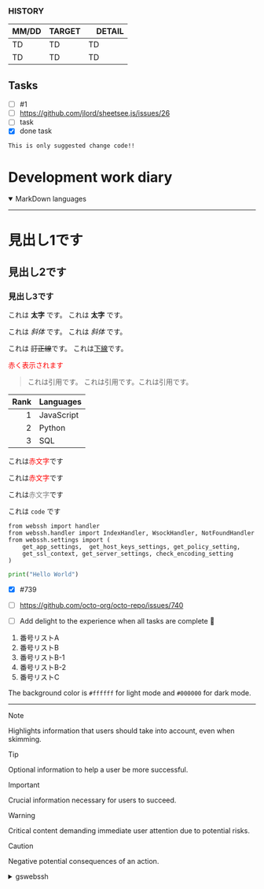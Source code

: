 
<!-- TO DO: add more details about me later -->

### HISTORY
| MM/DD | TARGET |　DETAIL |
| ---- | ---- | ----|
| TD | TD | TD |
| TD | TD | TD |


## Tasks
- [ ] #1
- [ ] https://github.com/jlord/sheetsee.js/issues/26
- [ ] task
- [x] done task

```suggestion
This is only suggested change code!!
```

#  Development work diary
<details  open>
<summary>MarkDown languages</summary>

---

# 見出し1です
## 見出し2です
### 見出し3です

これは **太字** です。
これは __太字__ です。

これは *斜体* です。
これは _斜体_ です。

これは ~~訂正線~~です。
これは<u>下線</u>です。

<font color="#FF0000">赤く表示されます</font>


> これは引用です。
> これは引用です。これは引用です。
> 

| Rank | Languages |
|-----:|-----------|
|     1| JavaScript|
|     2| Python    |
|     3| SQL       |

これは<span style="color: red; ">赤文字</span>です

これは<span style="color: red; ">赤文字</span>です	

これは<span style="color: gray; ">赤文字</span>です	

これは `code` です

```
from webssh import handler
from webssh.handler import IndexHandler, WsockHandler, NotFoundHandler
from webssh.settings import (
    get_app_settings,  get_host_keys_settings, get_policy_setting,
    get_ssl_context, get_server_settings, check_encoding_setting
)
```
```python
print("Hello World")
```

- [x] #739
- [ ] https://github.com/octo-org/octo-repo/issues/740
- [ ] Add delight to the experience when all tasks are complete :tada:



1. 番号リストA
1. 番号リストB
1. 番号リストB-1
1. 番号リストB-2
1. 番号リストC



The background color is `#ffffff` for light mode and `#000000` for dark mode.




---
</details>

> [!NOTE]
> Highlights information that users should take into account, even when skimming.

> [!TIP]
> Optional information to help a user be more successful.

> [!IMPORTANT]
> Crucial information necessary for users to succeed.

> [!WARNING]
> Critical content demanding immediate user attention due to potential risks.

> [!CAUTION]
> Negative potential consequences of an action.



<!---------------------------------------------------->

<details>
<summary>gswebssh</summary>
  
## TODO
- [x] #739
- [ ] https://github.com/octo-org/octo-repo/issues/740
- [ ] Add delight to the experience when all tasks are complete :tada:

##  gswebssh
-  pytyon based web
-  remote ssh

###  webssh


  - webssh
  - webssh_test
       > python ./main.py --port=8000
###  golden-layout-vite3/
> golden-layout    ES6 modify   vite setting

###  golden-layout-vite3-UIkit/
> goldem-layout     UIkit dashboard      2024/04/31
</details>
<!---------------------------------------------------->



